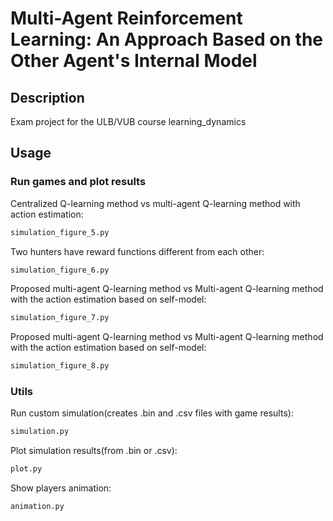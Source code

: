 # Multi-Agent Reinforcement Learning: An Approach Based on the Other Agent's Internal Model

## Description
Exam project for the ULB/VUB course learning_dynamics

## Usage
### Run games and plot results
Centralized Q-learning method vs multi-agent Q-learning method with action estimation:
```python
simulation_figure_5.py
```
Two hunters have reward functions different from each other:
```python
simulation_figure_6.py
```
Proposed multi-agent Q-learning method vs Multi-agent Q-learning method with the action estimation based on self-model:
```python
simulation_figure_7.py
```
Proposed multi-agent Q-learning method vs Multi-agent Q-learning method with the action estimation based on self-model:
```python
simulation_figure_8.py
```
### Utils
Run custom simulation(creates .bin and .csv files with game results): 
```python
simulation.py
```
Plot simulation results(from .bin or .csv): 
```python
plot.py
```
Show players animation:
```python
animation.py
```



